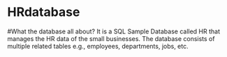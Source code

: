 # HRdatabase

#What the database all about?
It is a SQL Sample Database called HR that manages the HR data of the small businesses. The database consists of multiple related tables e.g., employees, departments, jobs, etc. 

